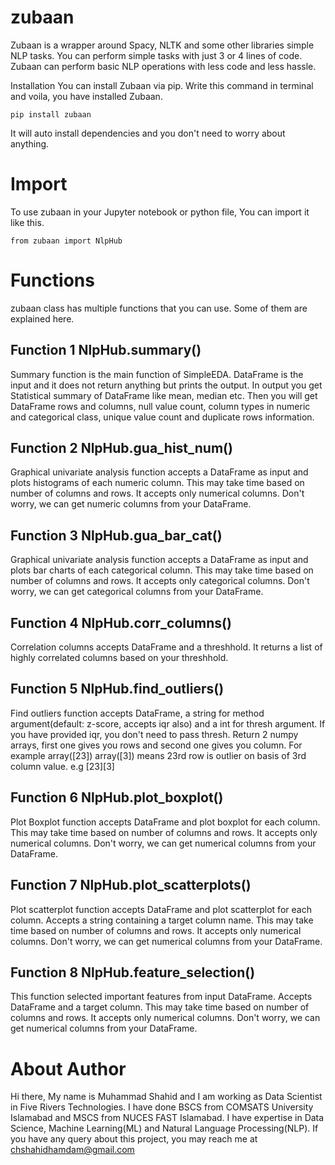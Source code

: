 # zubaan

Zubaan is a wrapper around Spacy, NLTK and some other libraries simple NLP tasks. You can perform simple tasks with just 3 or 4 lines of code. Zubaan can perform basic NLP operations with less code and less hassle.

Installation
You can install Zubaan via pip. Write this command in terminal and voila, you have installed Zubaan.

    pip install zubaan
It will auto install dependencies and you don't need to worry about anything.

# Import
To use zubaan in your Jupyter notebook or python file, You can import it like this.

    from zubaan import NlpHub

# Functions

zubaan class has multiple functions that you can use. Some of them are explained here.

## Function 1 NlpHub.summary()
Summary function is the main function of SimpleEDA. DataFrame is the input and it does not return anything but prints the output. In output you get Statistical summary of DataFrame like mean, median etc. Then you will get DataFrame rows and columns, null value count, column types in numeric and categorical class, unique value count and duplicate rows information.

## Function 2 NlpHub.gua_hist_num()
Graphical univariate analysis function accepts a DataFrame as input and plots histograms of each numeric column. This may take time based on number of columns and rows. It accepts only numerical columns. Don't worry, we can get numeric columns from your DataFrame.

## Function 3 NlpHub.gua_bar_cat()
Graphical univariate analysis function accepts a DataFrame as input and plots bar charts of each categorical column. This may take time based on number of columns and rows. It accepts only categorical columns. Don't worry, we can get categorical columns from your DataFrame.

## Function 4 NlpHub.corr_columns()
Correlation columns accepts DataFrame and a threshhold. It returns a list of highly correlated columns based on your threshhold.

## Function 5 NlpHub.find_outliers()
Find outliers function accepts DataFrame, a string for method argument(default: z-score, accepts iqr also) and a int for thresh argument. If you have provided iqr, you don't need to pass thresh. Return 2 numpy arrays, first one gives you rows and second one gives you column. For example array([23]) array([3]) means 23rd row is outlier on basis of 3rd column value. e.g [23][3]

## Function 6 NlpHub.plot_boxplot()
Plot Boxplot function accepts DataFrame and plot boxplot for each column. This may take time based on number of columns and rows. It accepts only numerical columns. Don't worry, we can get numerical columns from your DataFrame.

## Function 7 NlpHub.plot_scatterplots()
Plot scatterplot function accepts DataFrame and plot scatterplot for each column. Accepts a string containing a target column name. This may take time based on number of columns and rows. It accepts only numerical columns. Don't worry, we can get numerical columns from your DataFrame.

## Function 8 NlpHub.feature_selection()
This function selected important features from input DataFrame. Accepts DataFrame and a target column. This may take time based on number of columns and rows. It accepts only numerical columns. Don't worry, we can get numerical columns from your DataFrame.

# About Author
Hi there, My name is Muhammad Shahid and I am working as Data Scientist in Five Rivers Technologies. I have done BSCS from COMSATS University Islamabad and MSCS from NUCES FAST Islamabad. I have expertise in Data Science, Machine Learning(ML) and Natural Language Processing(NLP). If you have any query about this project, you may reach me at chshahidhamdam@gmail.com

